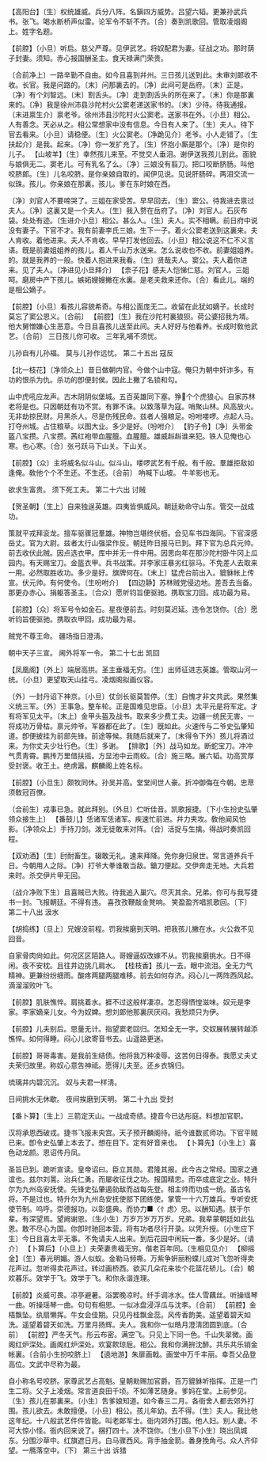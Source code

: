 <!-- { "loadSidebar": true } -->
【高阳台】〔生〕权统雄威。兵分八阵。名鎭四方威势。吕望六韬。更兼孙武兵书。张飞。喝水断桥声似雷。论军令不斩不齐。〔合〕奏到凯歌回。管取凌烟阁上。姓字名题。

【前腔】〔小旦〕听启。慈父严尊。见伊武艺。将奴配君为妻。征战之功。那时荫子封妻。须知。赤心报国酬圣主。食天禄满门荣贵。

〔合前净上〕一路辛勤不自由。如今且喜到幷州。三日孩儿送到此。未审刘郞收不收。长官。我是问路的。〔末〕问那裏去的。〔净〕此间可是岳府。〔末〕正是。〔净〕有个刘智远。〔末〕割舌头。〔净〕走到割舌头的所在来了。〔末〕你是那裏来的。〔净〕我是徐州沛县沙陀村火公窦老递送家书的。〔末〕少待。待我通报。〔末进禀生介〕禀老爷。徐州沛县沙陀村火公窦老。送家书在外。〔小旦〕相公。人有善念。天必从之。相公常想家中没有信息。今日有人来了。〔生〕夫人。待下官去看来。〔小旦〕请稳便。〔生〕火公窦老。〔净跪见介〕老爷。小人走错了。〔生扶起介〕是我。起来。〔净〕你一发扩充了。〔生〕怀抱小厮是那个。〔净〕是你的儿子。
【山坡羊】〔生〕幸然孩儿来至。不觉交人垂泪。谢伊送我孩儿到此。面貌与娘俱无二。窦老儿。可有乳名了么。〔净〕三娘没有翦刀。把口咬断脐肠。叫他咬脐郞。〔生〕儿名咬脐。是你亲娘自取的。闻伊见说。见说肝肠碎。两泪交流一似珠。孩儿。你亲娘在那裏。孩儿。爹在东时娘在西。

〔净〕刘官人不要啼哭了。三姐在家受苦。早早回去。〔生〕窦公。待我进去禀过夫人。〔净〕这裏又是一个夫人。〔生〕我入赘在岳府了。〔净〕刘官人。石灰布袋。处处有迹。〔生进介小旦〕相公。甚么人。〔生〕夫人。实不相瞒。前日府中说没有妻子。下官不才。我有前妻李氏三娘。生下一子。着火公窦老送到这裏来。夫人肯收。着他进来。夫人不肯收。早早打发他回去。〔小旦〕相公说这不仁不义言语。旣是前妻姐姐养的孩儿。着人千山万水送来。怎么说收也不收。前妻姐姐养。的。就是我养的一般。快着人抱进来我看。〔生〕贤哉夫人。窦公。夫人着你进来。见了夫人。〔净进见小旦拜介〕
【柰子花】感夫人恺悌仁慈。刘官人。三姐呵。磨房中产下孩儿。嫉妬嫂嫂撇在水裏。是老夫救来还你。〔合〕看此儿。端的是相公嫡子。

【前腔】〔小旦〕看孩儿容貌希奇。与相公面庞无二。收留在此犹如嫡子。长成时莫忘了窦公恩义。〔合前〕
【前腔】〔生〕我在沙陀村裏狼狈。荷公婆招我为壻。他大舅憎嫌心生恶意。今日且喜孩儿送至此间。夫人好好与他看养。长成时敎他武艺。〔合前〕
三日孩儿你可收。
三年乳哺不须忧。

儿孙自有儿孙福。
莫与儿孙作远忧。
第二十五出
寇反

【北一枝花】〔净领众上〕昔日做朝内官。今做个山中寇。俺只为朝中奸诈多。有功的恨杀为仇。杀功的卽便封侯。因此上撇了名锁和勾。

山中虎吼应龙声。古木阴阴似堡城。五百英雄同下塞。狰个个虎狼心。自家苏林老将是也。只因朝廷有功不赏。有罪不诛。以致落草为寇。哨聚山林。风高放火。无非劫掠民财。月黑杀人。尽是伤残民命。兹者人强粮足。吩咐喽啰。点起人马。打夺州城。占住粮草。以图大业。多少是好。〔吩咐介〕
【豹子令】〔净〕头带金盔八宝攒。八宝攒。茜红袍带血腥膻。血腥膻。雄威赳赳谁来犯。铁人见俺也心寒。也心寒。〔合〕张弓跃马下山关。下山关。

【前腔】〔众〕主将威名似斗山。似斗山。喽啰武艺有千般。有千般。羣雄拒敌如逢俺。敎他个个不生还。不生还。〔合前〕
吶喊下山坡。
牛羊影也无。

欲求生富贵。
须下死工夫。
第二十六出
讨贼

【贺圣朝】〔生上〕自来独逞英雄。四夷皆惧威风。朝廷勑命守山东。管交一战成功。

策就平戎拜衮龙。擅车驱骤冠羣雄。神物岂堪终伏枥。会见车书四海同。下官深感岳丈。官为大尉。兹者太行山强梁作反。朝廷昨日报马已到。拜下官为总兵元帅。前去收伏此贼。因点选衣甲。库中并无一件中用。因思向年在那沙陀村卧牛冈上瓜园内。有天赐宝刀。金盔衣甲。兵书战策。幷李家庄暴劣红骔马。不免差人去取来一用。必然取胜收功。多少是好。旗牌何在。〔末上〕猛虎台前出入。貔貅帐上传宣。伏元帅。有何使令。〔生吩咐介〕
【四边静】苏林贼党侵边地。差吾去当备。那更办赤心。捐躯答圣主。〔合众〕愿听钧旨便驱驰。携取宝刀回。成功最为易。

【前腔】〔众〕将军号令如金石。星夜便前去。时刻莫迟延。违令怎饶你。〔合〕愿听钧旨便驱驰。携取衣甲回。成功最为易。

贼党不尊王命。
疆场指日澄淸。

朝中天子三宣。
阃外将军一令。
第二十七出
凯回

【凤凰阁】〔外上〕端居高拱。圣主垂福无穷。〔生〕出师征进志英雄。管取山河一统。〔小旦〕更望取天山挂弓。凌烟阁拟画仪容。

〔外〕一封丹诏下神京。〔小旦〕仗剑长驱莫暂停。〔生〕自愧才非文共武。果然集义统三军。〔外〕王事急。整车轮。正是国难见忠臣。〔小旦〕太平元是将军定。才有将军见太平。〔末上〕金甲头盔及战书。取来多少费工夫。边疆一统民无害。一将成功万骨枯。禀元帅爷。军器都在此了。〔生〕旣如此。火速传与二爷史弘肇知道。卽便披挂为前部先锋。前途等候。我随后就来了。〔末得令下外〕孩儿将酒过来。为你丈夫少壮行色。〔生〕多谢。
【排歌】〔外〕战马如龙。断蛇宝刀。冲冲气贯靑霄。鹏抟万里借扶摇。方显池中云雨蛟。〔合〕施三略。展六韬。功高赏厚受封褒。收王土。绝虏嚣。麒麟阁上姓名标。

【前腔】〔小旦生〕颇牧同休。孙吴并高。堂堂间世人豪。折冲御侮在今朝。忠荩须敎冠百僚。

〔合前生〕戎事已急。就此拜别。〔外旦〕伫听佳音。凯歌报捷。〔下小生扮史弘肇领众接生上〕
【番鼓儿】恁诸军恁诸军。疾速忙前进。幷力夹攻。敎他闻风怕影。〔净领众上〕手持刀剑。泼无徒敢来对阵。〔合〕活捉与生擒。得战时奏凯回程。

【双劝酒】〔生〕尀耐畜生。辍敢无礼。速来拜降。免你身归泉世。常言道养兵千日。今朝用人之际。〔净〕打爷大拳谁敢当敌。鎗刀便起。交伊奔走无地。大兵若来时。杀交伊片甲无回。

〔战介净败下生〕且喜贼已大败。待我追入巢穴。尽灭其余。兄弟。你可与我写捷书一封。飞报朝廷。不得有违。
喜孜孜鞭敲金凳响。
笑盈盈齐唱凯歌回。〔下〕
第二十八出
汲水

【胡捣练】〔旦上〕兄嫂没前程。罚我挨磨到天明。把我孩儿撇在水。火公救不见回音。

自家骨肉尙如此。何况区区陌路人。哥嫂逼奴改嫁不从。罚我挨磨挑水。日不得闲。夜不安枕。且往井边挑几肩水。
【桂枝香】孩儿一去。眼中流泪。全无力气精神。更兼纷纷细雨。酸疼两腿两腿难移。前去如何存济。闷心儿一两阵西风起。滴溜溜败叶飞。

【前腔】肌肤憔悴。肩挑着水。捱不过这般样凄凉。怎忍得恓惶滋味。奴元是李家。李家嫡亲儿女。今为奴婢。想刘郞他那裏厌厌闷。我愁烦只为伊。

【前腔】儿夫别后。思量无计。指望窦老回归。怎知全无一字。交奴展转展转越添憔悴。如何得睡。闷心儿欲寄音书去。山遥路更迷。

【前腔】哥哥毒害。是我前生结债。他将我万种凌辱。这苦何日得泰。我愿丈夫丈夫荣归故里。称奴心意吿神祗。愿得儿夫至。还乡衣锦归。

琉璃井内碧沉沉。
奴与夫君一样淸。

日间挑水无休歇。
夜间挨磨到天明。
第二十九出
受封

【番卜算】〔生上〕三箭定天山。一战成奇绩。捷音今已达彤庭。料想加官职。

汉将承恩西破戎。捷书飞报未央宫。天子预开麟阁待。祇今谁数贰师功。下官平贼已来。卽令史弘肇上本去了。想在目下。定有好音来也。
【卜算先】〔小生上〕喜色动龙颜。恩诏传丹凤。

圣旨已到。跪听宣读。皇帝诏曰。臣立其勋。君隆其报。此今古之常经。国家之通谊也。兹尔刘暠。治兵仁勇。而屡收征伐之功。报国精忠。而卒成底定之业。特升尔为九州岛安抚使。先锋史弘肇遏勍敌而战每先登。相主帅而功成一统。虽古名将。不是过也。特升尔为九州岛安抚使部下团练使。掌管一十六万雄兵。专听安抚使节制。呜呼。崇德报功。以彰盛典。而协力■〈忄虑〉忠。以酬知遇。朕于尔辈。有深望焉。望阙谢恩。〔生小生〕万岁万岁万万岁。兄弟。我辈蒙朝廷如此弘恩。敢不尽心为国。你卽时驰回本营。将有功者尽行开录。以凭升授。〔小生应下生〕今日且喜太平无事。不免请夫人出来。到后花园中闲玩一番。多少是好。〔请介〕
【卜算后】〔小旦上〕夫荣妻贵福无穷。偕老百年同。〔生相见见介〕
【柳摇金】〔生〕春光明媚。游人似蚁。金勒马频嘶。万紫争姸丽粉蝶儿成对飞忽听得卖花声过。忽听得卖花声过。转过画桥西。欲买几朵花来妆个花篮花轿儿。〔合〕朝欢暮乐。效学于飞。效学于飞。和你永谐连理。

【前腔】炎威可畏。凉亭避暑。浴罢晚凉时。纤手调冰水。佳人雪藕丝。听操瑶琴一曲。听操瑶琴一曲。句句有相思。一似冰盘浸浮瓜与沈李。〔合前〕
【前腔】金梧飘坠。纨扇懒挥。牛女会佳期。只见丹桂飘金蕊。风传香韵美。遥望着碧天如洗。遥望着碧天如洗。万里月扬辉。夫人。我和你一似皓月澄淸团圆到底。〔合前〕
【前腔】严冬天气。彤云布密。满空飞。只见上下同一色。千山失翠微。画阁红炉深处。画阁红炉深处。欢宴飮琼巵。相公。我和你满拚沈醉。共乐共乐销金帐裏。〔合前小生扮咬脐上〕
【遶地游】朱扉画戟。画堂中万千丰丽。幸吾父品登高位。文武中尽称为最。

自小称名号咬脐。家尊武艺占高魁。皇朝勑赐加官爵。百万貔貅听指挥。正是一门生二将。父子上凌烟。常言道良田千顷。不如薄艺随身。爹妈在堂。上前参见。〔生〕孩儿在那裏来。〔小生〕吿爹娘知道。如今春三二月。各衙舍人都去郊外打围。孩儿欲去。未敢擅便。〔小旦〕相公。孩儿年幼。去不得。〔生〕夫人。我比他这年纪。十八般武艺件件皆能。叫老郞军士。衙内郊外打围。他人妇。别人妻。不可大惊小怪。衙内回来说了。捆打四十。决不饶你。〔生小旦下小生〕晓出凤城东。分围沙草中。红旗遮日月。白马骤西风。背手抽金箭。番身挽角弓。众人齐仰望。一鴈落空中。〔下〕
第三十出
诉猎

